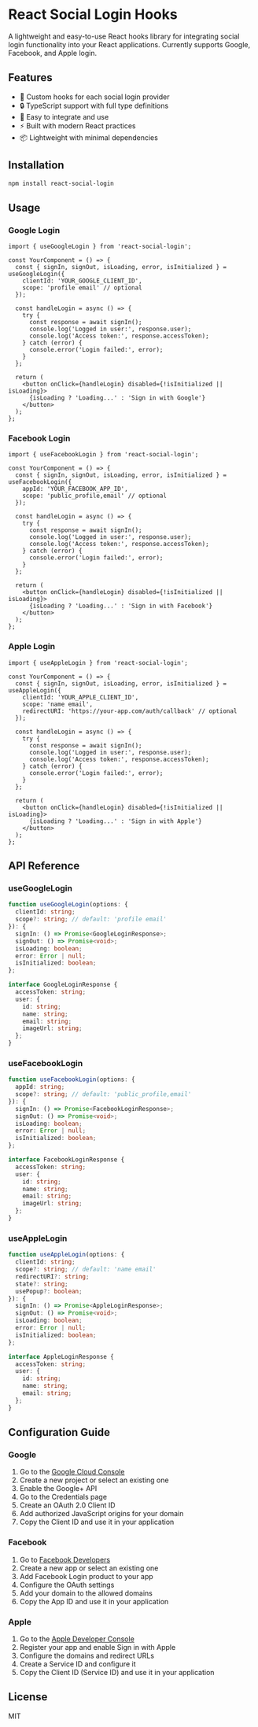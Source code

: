 # React Social Login Hooks

A lightweight and easy-to-use React hooks library for integrating social login functionality into your React applications. Currently supports Google, Facebook, and Apple login.

## Features

- 🎣 Custom hooks for each social login provider
- 🔒 TypeScript support with full type definitions
- 🚀 Easy to integrate and use
- ⚡ Built with modern React practices
- 📦 Lightweight with minimal dependencies

## Installation

```bash
npm install react-social-login
```

## Usage

### Google Login

```tsx
import { useGoogleLogin } from 'react-social-login';

const YourComponent = () => {
  const { signIn, signOut, isLoading, error, isInitialized } = useGoogleLogin({
    clientId: 'YOUR_GOOGLE_CLIENT_ID',
    scope: 'profile email' // optional
  });

  const handleLogin = async () => {
    try {
      const response = await signIn();
      console.log('Logged in user:', response.user);
      console.log('Access token:', response.accessToken);
    } catch (error) {
      console.error('Login failed:', error);
    }
  };

  return (
    <button onClick={handleLogin} disabled={!isInitialized || isLoading}>
      {isLoading ? 'Loading...' : 'Sign in with Google'}
    </button>
  );
};
```

### Facebook Login

```tsx
import { useFacebookLogin } from 'react-social-login';

const YourComponent = () => {
  const { signIn, signOut, isLoading, error, isInitialized } = useFacebookLogin({
    appId: 'YOUR_FACEBOOK_APP_ID',
    scope: 'public_profile,email' // optional
  });

  const handleLogin = async () => {
    try {
      const response = await signIn();
      console.log('Logged in user:', response.user);
      console.log('Access token:', response.accessToken);
    } catch (error) {
      console.error('Login failed:', error);
    }
  };

  return (
    <button onClick={handleLogin} disabled={!isInitialized || isLoading}>
      {isLoading ? 'Loading...' : 'Sign in with Facebook'}
    </button>
  );
};
```

### Apple Login

```tsx
import { useAppleLogin } from 'react-social-login';

const YourComponent = () => {
  const { signIn, signOut, isLoading, error, isInitialized } = useAppleLogin({
    clientId: 'YOUR_APPLE_CLIENT_ID',
    scope: 'name email',
    redirectURI: 'https://your-app.com/auth/callback' // optional
  });

  const handleLogin = async () => {
    try {
      const response = await signIn();
      console.log('Logged in user:', response.user);
      console.log('Access token:', response.accessToken);
    } catch (error) {
      console.error('Login failed:', error);
    }
  };

  return (
    <button onClick={handleLogin} disabled={!isInitialized || isLoading}>
      {isLoading ? 'Loading...' : 'Sign in with Apple'}
    </button>
  );
};
```

## API Reference

### useGoogleLogin

```typescript
function useGoogleLogin(options: {
  clientId: string;
  scope?: string; // default: 'profile email'
}): {
  signIn: () => Promise<GoogleLoginResponse>;
  signOut: () => Promise<void>;
  isLoading: boolean;
  error: Error | null;
  isInitialized: boolean;
};

interface GoogleLoginResponse {
  accessToken: string;
  user: {
    id: string;
    name: string;
    email: string;
    imageUrl: string;
  };
}
```

### useFacebookLogin

```typescript
function useFacebookLogin(options: {
  appId: string;
  scope?: string; // default: 'public_profile,email'
}): {
  signIn: () => Promise<FacebookLoginResponse>;
  signOut: () => Promise<void>;
  isLoading: boolean;
  error: Error | null;
  isInitialized: boolean;
};

interface FacebookLoginResponse {
  accessToken: string;
  user: {
    id: string;
    name: string;
    email: string;
    imageUrl: string;
  };
}
```

### useAppleLogin

```typescript
function useAppleLogin(options: {
  clientId: string;
  scope?: string; // default: 'name email'
  redirectURI?: string;
  state?: string;
  usePopup?: boolean;
}): {
  signIn: () => Promise<AppleLoginResponse>;
  signOut: () => Promise<void>;
  isLoading: boolean;
  error: Error | null;
  isInitialized: boolean;
};

interface AppleLoginResponse {
  accessToken: string;
  user: {
    id: string;
    name: string;
    email: string;
  };
}
```

## Configuration Guide

### Google

1. Go to the [Google Cloud Console](https://console.cloud.google.com/)
2. Create a new project or select an existing one
3. Enable the Google+ API
4. Go to the Credentials page
5. Create an OAuth 2.0 Client ID
6. Add authorized JavaScript origins for your domain
7. Copy the Client ID and use it in your application

### Facebook

1. Go to [Facebook Developers](https://developers.facebook.com/)
2. Create a new app or select an existing one
3. Add Facebook Login product to your app
4. Configure the OAuth settings
5. Add your domain to the allowed domains
6. Copy the App ID and use it in your application

### Apple

1. Go to the [Apple Developer Console](https://developer.apple.com/account/)
2. Register your app and enable Sign in with Apple
3. Configure the domains and redirect URLs
4. Create a Service ID and configure it
5. Copy the Client ID (Service ID) and use it in your application

## License

MIT
